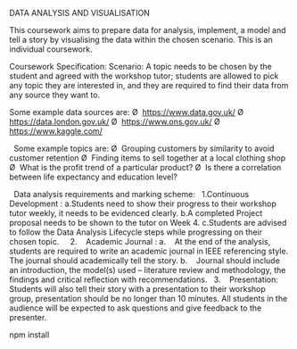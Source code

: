DATA ANALYSIS AND VISUALISATION

This coursework aims to prepare data for analysis, implement, a model and tell a story by visualising the data within the chosen scenario. This is an individual coursework. 

Coursework Specification:
Scenario: A topic needs to be chosen by the student and agreed with the workshop tutor; students are allowed to pick any topic they are interested in, and they are required to find their data from any source they want to. 
 

Some example data sources are:
Ø  https://www.data.gov.uk/
Ø  https://data.london.gov.uk/
Ø  https://www.ons.gov.uk/
Ø  https://www.kaggle.com/

 
Some example topics are: 
Ø  Grouping customers by similarity to avoid customer retention
Ø  Finding items to sell together at a local clothing shop
Ø  What is the profit trend of a particular product?
Ø  Is there a correlation between life expectancy and education level?

 
Data analysis requirements and marking scheme:
 
1.Continuous Development :
a.Students need to show their progress to their workshop tutor weekly, it needs to be evidenced clearly. 
b.A completed Project proposal needs to be shown to the tutor on Week 4.
c.Students are advised to follow the Data Analysis Lifecycle steps while progressing on their chosen topic.
 
 
2.    Academic Journal : 
a.    At the end of the analysis, students are required to write an academic journal in IEEE referencing style. The journal should academically tell the story.
b.    Journal should include an introduction, the model(s) used – literature review and methodology, the findings and critical reflection with recommendations.
 
3.    Presentation: Students will also tell their story with a presentation to their workshop group, presentation should be no longer than 10 minutes. All students in the audience will be expected to ask questions and give feedback to the presenter.


npm install

